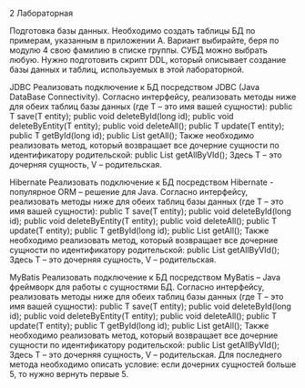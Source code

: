 2 Лабораторная

Подготовка базы данных.
Необходимо создать таблицы БД по примерам, указанным в приложении А. Вариант выбирайте, беря по модулю 4 свою фамилию в списке группы. 
СУБД можно выбрать любую.
Нужно подготовить скрипт DDL, который описывает создание базы данных и таблиц, используемых в этой лабораторной.

JDBC
Реализовать подключение к БД посредством JDBC (Java DataBase Connectivity). 
Согласно интерфейсу, реализовать методы ниже для обеих таблиц базы данных (где T – это имя вашей сущности): 
public T save(T entity);
public void deleteById(long id);
public void deleteByEntity(T entity);
public void deleteAll();
public T update(T entity);
public T getById(long id);
public List<T> getAll();
Также необходимо реализовать метод, который возвращает все дочерние сущности по идентификатору родительской:
public List<T> getAllByVId();		Здесь T – это дочерняя сущность, V – родительская.

Hibernate
Реализовать подключение к БД посредством Hibernate - популярное ORM – решение для Java. 
Согласно интерфейсу, реализовать методы ниже для обеих таблиц базы данных (где T – это имя вашей сущности): 
public T save(T entity);
public void deleteById(long id);
public void deleteByEntity(T entity);
public void deleteAll();
public T update(T entity);
public T getById(long id);
public List<T> getAll();
Также необходимо реализовать метод, который возвращает все дочерние сущности по идентификатору родительской:
public List<T> getAllByVId();		Здесь T – это дочерняя сущность, V – родительская.

MyBatis
Реализовать подключение к БД посредством MyBatis – Java фреймворк для работы с сущностями БД. 
Согласно интерфейсу, реализовать методы ниже для обеих таблиц базы данных (где T – это имя вашей сущности): 
public T save(T entity);
public void deleteById(long id);
public void deleteByEntity(T entity);
public void deleteAll();
public T update(T entity);
public T getById(long id);
public List<T> getAll();
Также необходимо реализовать метод, который возвращает все дочерние сущности по идентификатору родительской:
public List<T> getAllByVId();		Здесь T – это дочерняя сущность, V – родительская.
Для последнего метода необходимо описать условие: если дочерних сущностей больше 5, то нужно вернуть первые 5.
